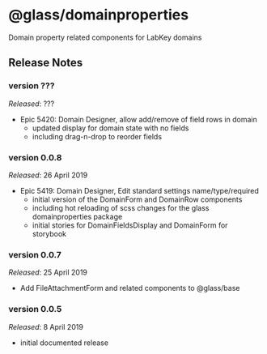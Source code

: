 # @glass/domainproperties

Domain property related components for LabKey domains

## Release Notes ##

### version ???
*Released*: ???
* Epic 5420: Domain Designer, allow add/remove of field rows in domain
    - updated display for domain state with no fields
    - including drag-n-drop to reorder fields

### version 0.0.8
*Released*: 26 April 2019
* Epic 5419: Domain Designer, Edit standard settings name/type/required
    - initial version of the DomainForm and DomainRow components
    - including hot reloading of scss changes for the glass domainproperties package
    - initial stories for DomainFieldsDisplay and DomainForm for storybook

### version 0.0.7
*Released*: 25 April 2019
* Add FileAttachmentForm and related components to @glass/base

### version 0.0.5
*Released*: 8 April 2019
* initial documented release


